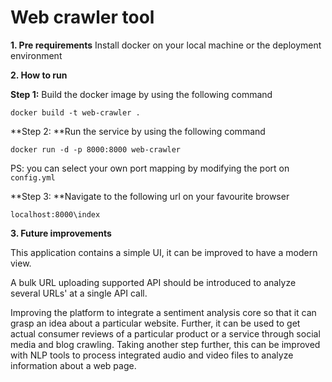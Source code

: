 # **Web crawler tool**

**1. Pre requirements**
Install docker on your local machine or the deployment environment

**2. How to run**

**Step 1:** Build the docker image by using the following command

```
docker build -t web-crawler .
```
**Step 2: **Run the service by using the following command

```
docker run -d -p 8000:8000 web-crawler
```

PS: you can select your own port mapping by modifying the port on `config.yml`

**Step 3: **Navigate to the following url on your favourite browser

```
localhost:8000\index
```

**3. Future improvements**

This application contains a simple UI, it can be improved to have a modern view.

A bulk URL uploading supported API should be introduced to analyze several URLs' at a single API call.

Improving the platform to integrate a sentiment analysis core so that it can grasp an idea about a particular website. Further, it can be used to get actual consumer reviews of a particular product or a service through social media and blog crawling.
Taking another step further, this can be improved with NLP tools to process integrated audio and video files to analyze information about a web page.

